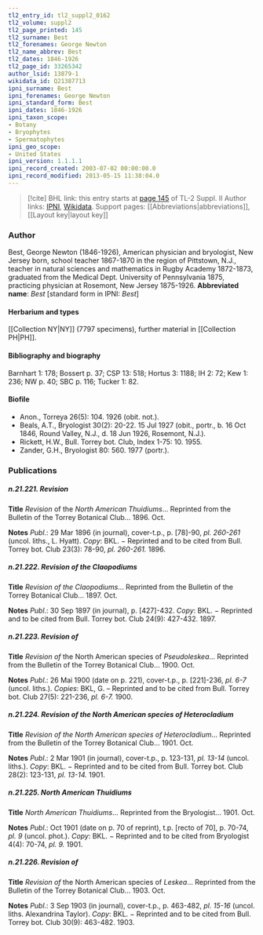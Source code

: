 ```yaml
---
tl2_entry_id: tl2_suppl2_0162
tl2_volume: suppl2
tl2_page_printed: 145
tl2_surname: Best
tl2_forenames: George Newton
tl2_name_abbrev: Best
tl2_dates: 1846-1926
tl2_page_id: 33265342
author_lsid: 13879-1
wikidata_id: Q21387713
ipni_surname: Best
ipni_forenames: George Newton
ipni_standard_form: Best
ipni_dates: 1846-1926
ipni_taxon_scope: 
- Botany
- Bryophytes
- Spermatophytes
ipni_geo_scope: 
- United States
ipni_version: 1.1.1.1
ipni_record_created: 2003-07-02 00:00:00.0
ipni_record_modified: 2013-05-15 11:38:04.0
---
```


> [!cite] BHL link: this entry starts at [page 145](https://www.biodiversitylibrary.org/page/33265342) of TL-2 Suppl. II
> Author links: [IPNI](https://www.ipni.org/a/13879-1), [Wikidata](https://www.wikidata.org/wiki/Q21387713). Support pages: [[Abbreviations|abbreviations]], [[Layout key|layout key]]

### Author

Best, George Newton (1846-1926), American physician and bryologist, New Jersey born, school teacher 1867-1870 in the region of Pittstown, N.J., teacher in natural sciences and mathematics in Rugby Academy 1872-1873, graduated from the Medical Dept. University of Pennsylvania 1875, practicing physician at Rosemont, New Jersey 1875-1926. 
**Abbreviated name**: *Best* \[standard form in IPNI: *Best*\]

#### Herbarium and types

[[Collection NY|NY]] (7797 specimens), further material in [[Collection PH|PH]].

#### Bibliography and biography

Barnhart 1: 178; Bossert p. 37; CSP 13: 518; Hortus 3: 1188; IH 2: 72; Kew 1: 236; NW p. 40; SBC p. 116; Tucker 1: 82.

#### Biofile

- Anon., Torreya 26(5): 104. 1926 (obit. not.).
- Beals, A.T., Bryologist 30(2): 20-22. 15 Jul 1927 (obit., portr., b. 16 Oct 1846, Round Valley, N.J., d. 18 Jun 1926, Rosemont, N.J.).
- Rickett, H.W., Bull. Torrey bot. Club, Index 1-75: 10. 1955.
- Zander, G.H., Bryologist 80: 560. 1977 (portr.).

### Publications

##### n.21.221. Revision

**Title**
*Revision* of the *North American Thuidiums*... Reprinted from the Bulletin of the Torrey Botanical Club... 1896. Oct.

**Notes**
*Publ*.: 29 Mar 1896 (in journal), cover-t.p., p. \[78\]-90, *pl. 260-261* (uncol. liths., L. Hyatt).
*Copy*: BKL. − Reprinted and to be cited from Bull. Torrey bot. Club 23(3): 78-90, *pl. 260-261.* 1896.

##### n.21.222. Revision of the Claopodiums

**Title**
*Revision of the Claopodiums*... Reprinted from the Bulletin of the Torrey Botanical Club... 1897. Oct.

**Notes**
*Publ*.: 30 Sep 1897 (in journal), p. \[427\]-432. *Copy*: BKL. − Reprinted and to be cited from Bull. Torrey bot. Club 24(9): 427-432. 1897.

##### n.21.223. Revision of

**Title**
*Revision of* the North American species of *Pseudoleskea*... Reprinted from the Bulletin of the Torrey Botanical Club... 1900. Oct.

**Notes**
*Publ*.: 26 Mai 1900 (date on p. 221), cover-t.p., p. \[221\]-236, *pl. 6-7* (uncol. liths.). *Copies*: BKL, G. – Reprinted and to be cited from Bull. Torrey bot. Club 27(5): 221-236, *pl. 6-7.* 1900.

##### n.21.224. Revision of the North American species of Heterocladium

**Title**
*Revision of the North American species of Heterocladium*... Reprinted from the Bulletin of the Torrey Botanical Club... 1901. Oct.

**Notes**
*Publ*.: 2 Mar 1901 (in journal), cover-t.p., p. 123-131, *pl. 13-14* (uncol. liths.). *Copy*: BKL. − Reprinted and to be cited from Bull. Torrey bot. Club 28(2): 123-131, *pl. 13-14.* 1901.

##### n.21.225. North American Thuidiums

**Title**
*North American Thuidiums*... Reprinted from the Bryologist... 1901. Oct.

**Notes**
*Publ*.: Oct 1901 (date on p. 70 of reprint), t.p. \[recto of 70\], p. 70-74, *pl. 9* (uncol. phot.).
*Copy*: BKL. − Reprinted and to be cited from Bryologist 4(4): 70-74, *pl. 9.* 1901.

##### n.21.226. Revision of

**Title**
*Revision of* the North American species of *Leskea*... Reprinted from the Bulletin of the Torrey Botanical Club... 1903. Oct.

**Notes**
*Publ*.: 3 Sep 1903 (in journal), cover-t.p., p. 463-482, *pl. 15-16* (uncol. liths. Alexandrina Taylor). *Copy*: BKL. − Reprinted and to be cited from Bull. Torrey bot. Club 30(9): 463-482. 1903.

